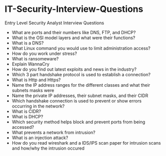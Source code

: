 # IT-Security-Interview-Questions

Entry Level Security Analyst Interview Questions



*  What are ports and their numbers like DNS, FTP, and DHCP?
*  What is the OSI model layers and what were their functions?
*  What is a DNS?
*  What Linux command you would use to limit administration access?
*  How do you work under stress?
*  What is ransomeware?
*  Explain WannaCry
*  How do you find out latest exploits and news in the industry?
*  Which 3 part handshake protocol is used to establish a connection?
*  What is Http and Https?
*  Name the IP address ranges for the different classes and what their subnets masks were
*  Name the private IP addresses, their subnet masks, and their CIDR
*  Which handshake connection is used to prevent or show errors occurring in the network?
*  What is CIDR?
*  What is DHCP?
*  Which security method helps block and prevent ports from being accessed?
*  What prevents a network from intrusion?
*  What is an injection attack?
*  How do you read wireshark and a IDS/IPS scan paper for intrusion scans and how/why the intrusion occured
